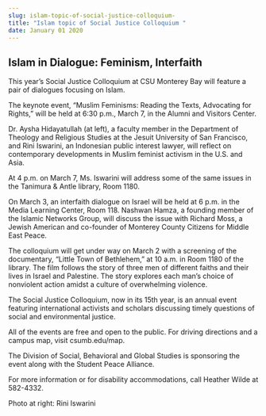 ```yaml
---
slug: islam-topic-of-social-justice-colloquium-
title: "Islam topic of Social Justice Colloquium "
date: January 01 2020
---
```


 
<h2>Islam in Dialogue: Feminism, Interfaith</h2>
<p>
  This year’s Social Justice Colloquium at CSU Monterey Bay will feature a pair
  of dialogues focusing on Islam.
</p>
<p>
  The keynote event, “Muslim Feminisms: Reading the Texts, Advocating for
  Rights,” will be held at 6:30 p.m., March 7, in the Alumni and Visitors
  Center.
</p>
<p>
  Dr. Aysha Hidayatullah (at left), a faculty member in the Department of
  Theology and Religious Studies at the Jesuit University of San Francisco, and
  Rini Iswarini, an Indonesian public interest lawyer, will reflect on
  contemporary developments in Muslim feminist activism in the U.S. and Asia.
</p>
<p>
  At 4 p.m. on March 7, Ms. Iswarini will address some of the same issues in the
  Tanimura &amp; Antle library, Room 1180.
</p>
<p>
  On March 3, an interfaith dialogue on Israel will be held at 6 p.m. in the
  Media Learning Center, Room 118. Nashwan Hamza, a founding member of the
  Islamic Networks Group, will discuss the issue with Richard Moss, a Jewish
  American and co-founder of Monterey County Citizens for Middle East Peace.
</p>
<p>
  The colloquium will get under way on March 2 with a screening of the
  documentary, “Little Town of Bethlehem,” at 10 a.m. in Room 1180 of the
  library. The film follows the story of three men of different faiths and their
  lives in Israel and Palestine. The story explores each man’s choice of
  nonviolent action amidst a culture of overwhelming violence.
</p>
<p>
  The Social Justice Colloquium, now in its 15th year, is an annual event
  featuring international activists and scholars discussing timely questions of
  social and environmental justice.
</p>
<p>
  All of the events are free and open to the public. For driving directions and
  a campus map, visit csumb.edu/map.
</p>
<p>
  The Division of Social, Behavioral and Global Studies is sponsoring the event
  along with the Student Peace Alliance.
</p>
<p>
  For more information or for disability accommodations, call Heather Wilde at
  582-4332.
</p>
<p>Photo at right: Rini Iswarini</p>
 
